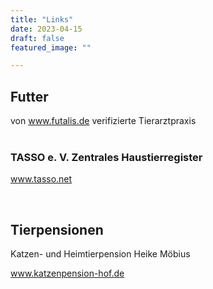 ```yaml
---
title: "Links"
date: 2023-04-15
draft: false
featured_image: ""

---
```


## Futter

von www.futalis.de verifizierte Tierarztpraxis  
<br />


### TASSO e. V. Zentrales Haustierregister

www.tasso.net  

<br />

## Tierpensionen

Katzen- und Heimtierpension Heike Möbius

www.katzenpension-hof.de  

